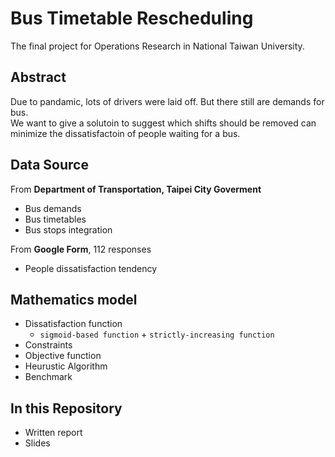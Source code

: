 # Bus Timetable Rescheduling
The final project for Operations Research in National Taiwan University.

## Abstract
Due to pandamic, lots of drivers were laid off. But there still are demands for bus.  
We want to give a solutoin to suggest which shifts should be removed can minimize the dissatisfactoin of people waiting for a bus.

## Data Source
From **Department of Transportation, Taipei City Goverment**
- Bus demands
- Bus timetables
- Bus stops integration

From **Google Form**, 112 responses
- People dissatisfaction tendency

## Mathematics model
- Dissatisfaction function
  - `sigmoid-based function` + `strictly-increasing function`
- Constraints
- Objective function
- Heurustic Algorithm
- Benchmark

## In this Repository
- Written report
- Slides


